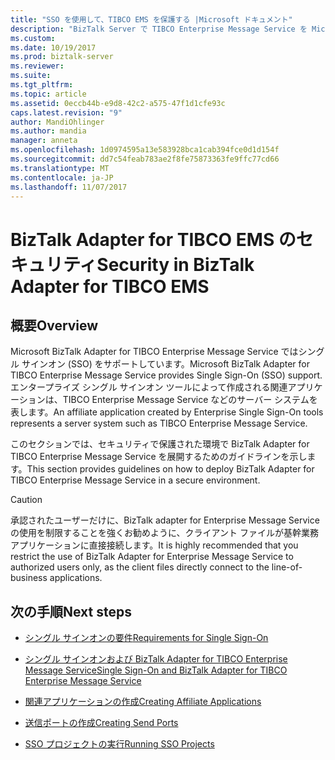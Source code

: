 ```yaml
---
title: "SSO を使用して、TIBCO EMS を保護する |Microsoft ドキュメント"
description: "BizTalk Server で TIBCO Enterprise Message Service を Microsoft BizTalk アダプターを使用する場合のセキュリティの概要"
ms.custom: 
ms.date: 10/19/2017
ms.prod: biztalk-server
ms.reviewer: 
ms.suite: 
ms.tgt_pltfrm: 
ms.topic: article
ms.assetid: 0eccb44b-e9d8-42c2-a575-47f1d1cfe93c
caps.latest.revision: "9"
author: MandiOhlinger
ms.author: mandia
manager: anneta
ms.openlocfilehash: 1d0974595a13e583928bca1cab394fce0d1d154f
ms.sourcegitcommit: dd7c54feab783ae2f8fe75873363fe9ffc77cd66
ms.translationtype: MT
ms.contentlocale: ja-JP
ms.lasthandoff: 11/07/2017
---
```

# <a name="security-in-biztalk-adapter-for-tibco-ems"></a><span data-ttu-id="fb19a-103">BizTalk Adapter for TIBCO EMS のセキュリティ</span><span class="sxs-lookup"><span data-stu-id="fb19a-103">Security in BizTalk Adapter for TIBCO EMS</span></span>

## <a name="overview"></a><span data-ttu-id="fb19a-104">概要</span><span class="sxs-lookup"><span data-stu-id="fb19a-104">Overview</span></span>
<span data-ttu-id="fb19a-105">Microsoft BizTalk Adapter for TIBCO Enterprise Message Service ではシングル サインオン (SSO) をサポートしています。</span><span class="sxs-lookup"><span data-stu-id="fb19a-105">Microsoft BizTalk Adapter for TIBCO Enterprise Message Service provides Single Sign-On (SSO) support.</span></span> <span data-ttu-id="fb19a-106">エンタープライズ シングル サインオン ツールによって作成される関連アプリケーションは、TIBCO Enterprise Message Service などのサーバー システムを表します。</span><span class="sxs-lookup"><span data-stu-id="fb19a-106">An affiliate application created by Enterprise Single Sign-On tools represents a server system such as TIBCO Enterprise Message Service.</span></span>  

<span data-ttu-id="fb19a-107">このセクションでは、セキュリティで保護された環境で BizTalk Adapter for TIBCO Enterprise Message Service を展開するためのガイドラインを示します。</span><span class="sxs-lookup"><span data-stu-id="fb19a-107">This section provides guidelines on how to deploy BizTalk Adapter for TIBCO Enterprise Message Service in a secure environment.</span></span>  
  
> [!CAUTION]
>  <span data-ttu-id="fb19a-108">承認されたユーザーだけに、BizTalk adapter for Enterprise Message Service の使用を制限することを強くお勧めように、クライアント ファイルが基幹業務アプリケーションに直接接続します。</span><span class="sxs-lookup"><span data-stu-id="fb19a-108">It is highly recommended that you restrict the use of BizTalk Adapter for Enterprise Message Service to authorized users only, as the client files directly connect to the line-of-business applications.</span></span>    

  
## <a name="next-steps"></a><span data-ttu-id="fb19a-109">次の手順</span><span class="sxs-lookup"><span data-stu-id="fb19a-109">Next steps</span></span>
  
-   [<span data-ttu-id="fb19a-110">シングル サインオンの要件</span><span class="sxs-lookup"><span data-stu-id="fb19a-110">Requirements for Single Sign-On</span></span>](../core/requirements-for-single-sign-on4.md)  
  
-   [<span data-ttu-id="fb19a-111">シングル サインオンおよび BizTalk Adapter for TIBCO Enterprise Message Service</span><span class="sxs-lookup"><span data-stu-id="fb19a-111">Single Sign-On and BizTalk Adapter for TIBCO Enterprise Message Service</span></span>](../core/single-sign-on-and-biztalk-adapter-for-tibco-enterprise-message-service.md)  
  
-   [<span data-ttu-id="fb19a-112">関連アプリケーションの作成</span><span class="sxs-lookup"><span data-stu-id="fb19a-112">Creating Affiliate Applications</span></span>](../core/creating-affiliate-applications5.md)  
  
-   [<span data-ttu-id="fb19a-113">送信ポートの作成</span><span class="sxs-lookup"><span data-stu-id="fb19a-113">Creating Send Ports</span></span>](../core/creating-send-ports1.md)  
  
-   [<span data-ttu-id="fb19a-114">SSO プロジェクトの実行</span><span class="sxs-lookup"><span data-stu-id="fb19a-114">Running SSO Projects</span></span>](../core/running-sso-projects2.md)